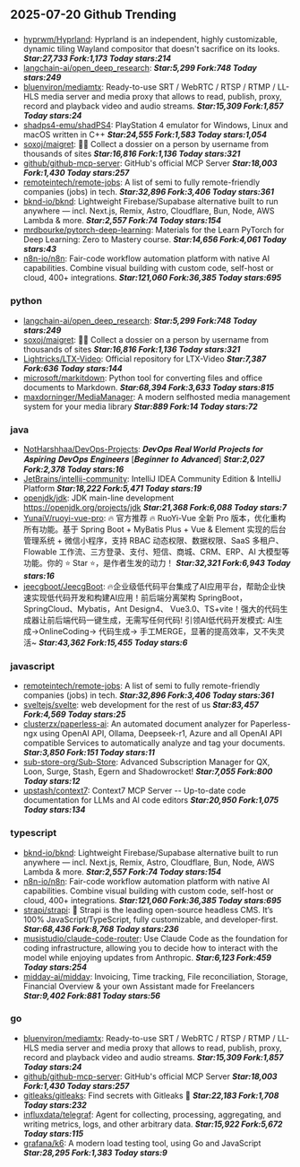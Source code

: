 ## 2025-07-20 Github Trending

### 
* [hyprwm/Hyprland](https://github.com/hyprwm/Hyprland): Hyprland is an independent, highly customizable, dynamic tiling Wayland compositor that doesn't sacrifice on its looks. ***Star:27,733 Fork:1,173 Today stars:214***
* [langchain-ai/open_deep_research](https://github.com/langchain-ai/open_deep_research):  ***Star:5,299 Fork:748 Today stars:249***
* [bluenviron/mediamtx](https://github.com/bluenviron/mediamtx): Ready-to-use SRT / WebRTC / RTSP / RTMP / LL-HLS media server and media proxy that allows to read, publish, proxy, record and playback video and audio streams. ***Star:15,309 Fork:1,857 Today stars:24***
* [shadps4-emu/shadPS4](https://github.com/shadps4-emu/shadPS4): PlayStation 4 emulator for Windows, Linux and macOS written in C++ ***Star:24,555 Fork:1,583 Today stars:1,054***
* [soxoj/maigret](https://github.com/soxoj/maigret): 🕵️‍♂️ Collect a dossier on a person by username from thousands of sites ***Star:16,816 Fork:1,136 Today stars:321***
* [github/github-mcp-server](https://github.com/github/github-mcp-server): GitHub's official MCP Server ***Star:18,003 Fork:1,430 Today stars:257***
* [remoteintech/remote-jobs](https://github.com/remoteintech/remote-jobs): A list of semi to fully remote-friendly companies (jobs) in tech. ***Star:32,896 Fork:3,406 Today stars:361***
* [bknd-io/bknd](https://github.com/bknd-io/bknd): Lightweight Firebase/Supabase alternative built to run anywhere — incl. Next.js, Remix, Astro, Cloudflare, Bun, Node, AWS Lambda & more. ***Star:2,557 Fork:74 Today stars:154***
* [mrdbourke/pytorch-deep-learning](https://github.com/mrdbourke/pytorch-deep-learning): Materials for the Learn PyTorch for Deep Learning: Zero to Mastery course. ***Star:14,656 Fork:4,061 Today stars:43***
* [n8n-io/n8n](https://github.com/n8n-io/n8n): Fair-code workflow automation platform with native AI capabilities. Combine visual building with custom code, self-host or cloud, 400+ integrations. ***Star:121,060 Fork:36,385 Today stars:695***

### python
* [langchain-ai/open_deep_research](https://github.com/langchain-ai/open_deep_research):  ***Star:5,299 Fork:748 Today stars:249***
* [soxoj/maigret](https://github.com/soxoj/maigret): 🕵️‍♂️ Collect a dossier on a person by username from thousands of sites ***Star:16,816 Fork:1,136 Today stars:321***
* [Lightricks/LTX-Video](https://github.com/Lightricks/LTX-Video): Official repository for LTX-Video ***Star:7,387 Fork:636 Today stars:144***
* [microsoft/markitdown](https://github.com/microsoft/markitdown): Python tool for converting files and office documents to Markdown. ***Star:68,394 Fork:3,633 Today stars:815***
* [maxdorninger/MediaManager](https://github.com/maxdorninger/MediaManager): A modern selfhosted media management system for your media library ***Star:889 Fork:14 Today stars:72***

### java
* [NotHarshhaa/DevOps-Projects](https://github.com/NotHarshhaa/DevOps-Projects): 𝑫𝒆𝒗𝑶𝒑𝒔 𝑹𝒆𝒂𝒍 𝑾𝒐𝒓𝒍𝒅 𝑷𝒓𝒐𝒋𝒆𝒄𝒕𝒔 𝒇𝒐𝒓 𝑨𝒔𝒑𝒊𝒓𝒊𝒏𝒈 𝑫𝒆𝒗𝑶𝒑𝒔 𝑬𝒏𝒈𝒊𝒏𝒆𝒆𝒓𝒔 [𝑩𝒆𝒈𝒊𝒏𝒏𝒆𝒓 𝒕𝒐 𝑨𝒅𝒗𝒂𝒏𝒄𝒆𝒅] ***Star:2,027 Fork:2,378 Today stars:16***
* [JetBrains/intellij-community](https://github.com/JetBrains/intellij-community): IntelliJ IDEA Community Edition & IntelliJ Platform ***Star:18,222 Fork:5,471 Today stars:19***
* [openjdk/jdk](https://github.com/openjdk/jdk): JDK main-line development https://openjdk.org/projects/jdk ***Star:21,368 Fork:6,088 Today stars:7***
* [YunaiV/ruoyi-vue-pro](https://github.com/YunaiV/ruoyi-vue-pro): 🔥 官方推荐 🔥 RuoYi-Vue 全新 Pro 版本，优化重构所有功能。基于 Spring Boot + MyBatis Plus + Vue & Element 实现的后台管理系统 + 微信小程序，支持 RBAC 动态权限、数据权限、SaaS 多租户、Flowable 工作流、三方登录、支付、短信、商城、CRM、ERP、AI 大模型等功能。你的 ⭐️ Star ⭐️，是作者生发的动力！ ***Star:32,321 Fork:6,943 Today stars:16***
* [jeecgboot/JeecgBoot](https://github.com/jeecgboot/JeecgBoot): 🔥企业级低代码平台集成了AI应用平台，帮助企业快速实现低代码开发和构建AI应用！前后端分离架构 SpringBoot，SpringCloud、Mybatis，Ant Design4、 Vue3.0、TS+vite！强大的代码生成器让前后端代码一键生成，无需写任何代码! 引领AI低代码开发模式: AI生成->OnlineCoding-> 代码生成-> 手工MERGE，显著的提高效率，又不失灵活~ ***Star:43,362 Fork:15,455 Today stars:6***

### javascript
* [remoteintech/remote-jobs](https://github.com/remoteintech/remote-jobs): A list of semi to fully remote-friendly companies (jobs) in tech. ***Star:32,896 Fork:3,406 Today stars:361***
* [sveltejs/svelte](https://github.com/sveltejs/svelte): web development for the rest of us ***Star:83,457 Fork:4,569 Today stars:25***
* [clusterzx/paperless-ai](https://github.com/clusterzx/paperless-ai): An automated document analyzer for Paperless-ngx using OpenAI API, Ollama, Deepseek-r1, Azure and all OpenAI API compatible Services to automatically analyze and tag your documents. ***Star:3,850 Fork:151 Today stars:11***
* [sub-store-org/Sub-Store](https://github.com/sub-store-org/Sub-Store): Advanced Subscription Manager for QX, Loon, Surge, Stash, Egern and Shadowrocket! ***Star:7,055 Fork:800 Today stars:12***
* [upstash/context7](https://github.com/upstash/context7): Context7 MCP Server -- Up-to-date code documentation for LLMs and AI code editors ***Star:20,950 Fork:1,075 Today stars:134***

### typescript
* [bknd-io/bknd](https://github.com/bknd-io/bknd): Lightweight Firebase/Supabase alternative built to run anywhere — incl. Next.js, Remix, Astro, Cloudflare, Bun, Node, AWS Lambda & more. ***Star:2,557 Fork:74 Today stars:154***
* [n8n-io/n8n](https://github.com/n8n-io/n8n): Fair-code workflow automation platform with native AI capabilities. Combine visual building with custom code, self-host or cloud, 400+ integrations. ***Star:121,060 Fork:36,385 Today stars:695***
* [strapi/strapi](https://github.com/strapi/strapi): 🚀 Strapi is the leading open-source headless CMS. It’s 100% JavaScript/TypeScript, fully customizable, and developer-first. ***Star:68,436 Fork:8,768 Today stars:236***
* [musistudio/claude-code-router](https://github.com/musistudio/claude-code-router): Use Claude Code as the foundation for coding infrastructure, allowing you to decide how to interact with the model while enjoying updates from Anthropic. ***Star:6,123 Fork:459 Today stars:254***
* [midday-ai/midday](https://github.com/midday-ai/midday): Invoicing, Time tracking, File reconciliation, Storage, Financial Overview & your own Assistant made for Freelancers ***Star:9,402 Fork:881 Today stars:56***

### go
* [bluenviron/mediamtx](https://github.com/bluenviron/mediamtx): Ready-to-use SRT / WebRTC / RTSP / RTMP / LL-HLS media server and media proxy that allows to read, publish, proxy, record and playback video and audio streams. ***Star:15,309 Fork:1,857 Today stars:24***
* [github/github-mcp-server](https://github.com/github/github-mcp-server): GitHub's official MCP Server ***Star:18,003 Fork:1,430 Today stars:257***
* [gitleaks/gitleaks](https://github.com/gitleaks/gitleaks): Find secrets with Gitleaks 🔑 ***Star:22,183 Fork:1,708 Today stars:232***
* [influxdata/telegraf](https://github.com/influxdata/telegraf): Agent for collecting, processing, aggregating, and writing metrics, logs, and other arbitrary data. ***Star:15,922 Fork:5,672 Today stars:115***
* [grafana/k6](https://github.com/grafana/k6): A modern load testing tool, using Go and JavaScript ***Star:28,295 Fork:1,383 Today stars:9***
